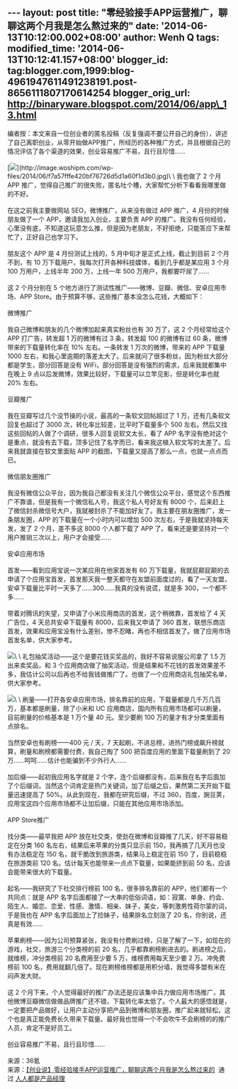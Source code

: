 --- layout: post title:
"零经验接手APP运营推广，聊聊这两个月我是怎么熬过来的" date:
'2014-06-13T10:12:00.002+08:00' author: Wenh Q tags: modified\_time:
'2014-06-13T10:12:41.157+08:00' blogger\_id:
tag:blogger.com,1999:blog-4961947611491238191.post-8656111807170614254
blogger\_orig\_url: http://binaryware.blogspot.com/2014/06/app\_13.html
---
编者按：本文来自一位创业者的匿名投稿（反复强调不要公开自己的身份），讲述了自己离职创业，从零开始做APP推广，所经历的各种推广方式，并且根据自己的情况评估了各个渠道的效果，创业容易推广不易，且行且珍惜......\
\
[![](https://images-blogger-opensocial.googleusercontent.com/gadgets/proxy?url=http%3A%2F%2Fimage.woshipm.com%2Fwp-files%2F2014%2F06%2Ff7a57fffe420bf76726d5d1a60f1d3b0-360x202.jpg&container=blogger&gadget=a&rewriteMime=image%2F*)](http://image.woshipm.com/wp-files/2014/06/f7a57fffe420bf76726d5d1a60f1d3b0.jpg)\
\
我也做了 2 个月 APP
推广，觉得自己推广的很失败，匿名吐个槽，大家帮忙分析下看看我哪里做的不好。\
\
在这之前我主要做网站 SEO，微博推广，从来没有做过 APP 推广，4
月份的时候朋友做了一个 APP，邀请我加入创业，主要负责 APP
的推广。我没有任何经验，心里没有底，不知道这玩意怎么推，但是因为老朋友，不好拒绝，只能答应下来帮忙了，正好自己也学习下。\
\
朋友这个 APP 是 4 月份测试上线的，5 月中旬才是正式上线，截止到目前 2
个月不到，有 10 万下载用户，我每次打开各种科技媒体，看到几乎都是某应用 3
个月 100 万用户，上线半年 200 万，上线一年 500
万用户，我都要吓尿了......\
\
这 2 个月分别在 5
个地方进行了测试性推广——微博、豆瓣、微信、安卓应用市场、APP
Store。由于预算不够，这些推广基本没怎么花钱，大概如下：\
\
微博推广\
\
我自己微博和朋友的几个微博加起来真实粉丝也有 30 万了，这 2
个月经常给这个 APP 打广告，转发超 1 万的微博有过 3 条，转发超 100
的微博有过 60 条，微博带来的下载量转化率在 10% 左右。一条转发 1
万次的微博，带来的 APP 下载量 1000
左右，和我心里逾期的落差太大了。后来就问了很多粉丝，因为粉丝大部分都是学生，部分回答是没有
WiFi，部分回答是没有强烈的需求，后来我就都集中在晚上 9
点以后发微博，效果比较好，下载量可以立竿见影，但是转化率也就 20% 左右。\
\
豆瓣推广\
\
我在豆瓣写过几个没节操的小说，最高的一条软文回帖超过了 1
万，还有几条软文回复也超过了 3000 次，转化率比较差，比平时下载量多个 500
左右。然后又找这些回帖的人做了个调研，很多人回复说软文太长，看了 APP
名字没有绝对这个是重点，就没有去下载，顶多记住了名字而已，看来我这植入软文写的太差了。后来我就直接在软文里面贴
APP 的截图，下载量又提高了那么一点，也就一点点而已。\
\
微信朋友圈推广\
\
我没有微信公众平台，因为我自己都没有关注几个微信公众平台，感觉这个东西推广不靠谱，但是我有一个微信私人号，我这个私人号好友有
8000
个，后来赶上了微信封杀微信号大户，我就被封杀了不能加好友了。我主要在朋友圈推广，发一条朋友圈，APP
的下载量在一个小时内可以增加 500 次左右，于是我就坚持每天发，发了 2
个月，差不多这 8000 个人都下载了 APP
了。看来还是要坚持对一个用户推销三次以上，用户才会接受......\
\
安卓应用市场\
\
首发——看到应用宝说一次某应用在他家首发有 60
万下载量，我就屁颠屁颠的去申请了个应用宝首发，首发那天我一整天都守在友盟前面度过的，看了一天友盟，安卓下载量比平时一天多了……300……我真的没有说谎，就是多
300，一个都不多......\
\
带着对腾讯的失望，又申请了小米应用商店的首发，这个稍微靠，首发给了 4
天广告位，4 天总共安卓下载量有 8000，后来我又申请了 360
首发，联想乐商店首发，效果和应用宝没有什么差别，惨不忍睹，再也不相信首发了。做了应用市场首发名单，供大家参考。\
\
![](https://images-blogger-opensocial.googleusercontent.com/gadgets/proxy?url=http%3A%2F%2Fimage.woshipm.com%2Fwp-files%2F2014%2F06%2Fa04582e3bcd471c5140264312be084e1.png&container=blogger&gadget=a&rewriteMime=image%2F*)\
\
礼包抽奖活动——这个是要花钱买奖品的，我好不容易说服公司拿了 1.5
万出来卖奖品，和 3
个应用商店做了抽奖活动，但是结果和不花钱的首发效果差不多，我估计公司以后再也不给我钱做推广了。也做了一个应用商店礼包抽奖名单，供大家参考。\
\
![](https://images-blogger-opensocial.googleusercontent.com/gadgets/proxy?url=http%3A%2F%2Fimage.woshipm.com%2Fwp-files%2F2014%2F06%2F2f1d17f4bdc37708f789b52606f1b146.png&container=blogger&gadget=a&rewriteMime=image%2F*)\
\
刷量——打开各安卓应用市场，排名靠前的应用，下载量都是几千万几百万，基本都是刷量，除了小米和
UC 应用商店，国内所有应用市场都可以刷量，目前刷量的价格基本是 1 万个量
40 元。至少要刷 100 万的量才有才分类里面有点排名。\
\
当然安卓也有刷榜——400 元 / 天，7
天起刷，不进总榜，进热门榜或飙升榜就算，刷量和刷榜都需要付费，我自己掏了
500 把百度应用的里面下载量刷到了 20
万……呵呵……估计也能骗到不少外行人......\
\
加后缀——起初我应用名字就是 2
个字，连个后缀都没有，后来我在名字后面加了个后缀词，当然这个词肯定是热门关键词，加了后缀之后，果然第二天开始下载量迅速提高了
50%。从此到现在，我都在研究后缀，不过
360，百度，豌豆荚，应用宝这四个应用市场都不让加后缀，只能在其他应用市场添加。\
\
APP Store推广\
\
找分类——最早我把 APP
放在社交类，使劲在微博和豆瓣推了几天，好不容易稳定在分类 160
名左右，结果后来苹果的分类只显示前 150，我再搞了几天月也没有办法稳定在
150 名，就干脆改到旅游类，结果马上稳定在前 150 了，目前稳稳在旅游类前
120 名。估计每天也能带来一点点下载量，如果能挤到前 50
名，应该会能带来很大的下载量。\
\
起名——我研究了下社交排行榜前 100 名，很多排名靠前的
APP，他们都有一个共同点：就是 APP
名字后面都接了一大串的低俗词语，如：寂寞、单身、约会、陌生人、婚恋、恋爱、性感、激情、相亲、妹子，美女，等刺激男性荷尔蒙的词，于是我也在
APP 名字后面加上了捡妹子，结果排名立刻涨了 20
名，你别说，还真是有效......\
\
苹果刷榜——因为公司预算紧张，我没有付费刷过榜，只是了解了一下，如现在的游戏，社交，旅游三个分类榜的前
20 名，几乎都靠刷榜刷进去的。刷进榜之后，就维榜，冲分类榜前 20
名费用至少要 5 万，维榜费用每天至少要 2 万。冲免费榜前 100
名，费用就翻几倍了。现在刷榜维榜都是用积分墙，我觉得多盟有米在闷声发大财。\
\
这 2
个月下来，个人觉得最好的推广办法还是应该集中兵力做应用市场推广，其他微博豆瓣微信做做品牌推广还不错，下载转化率太低了。个人最大的感悟就是，一定要把产品做好，让用户主动分享把产品到微博和朋友圈，推广起来就轻松，这个也是真正能免费长久带来下载量。最好我也觉得一个不会吹牛不会刷榜的的推广人员，肯定不是好员工。\
\
创业容易推广不易，且行且珍惜......\
\
来源：36氪
\
来源：[【创业说】零经验接手APP运营推广，聊聊这两个月我是怎么熬过来的](http://www.woshipm.com/operate/88963.html)  通过 [人人都是产品经理](http://www.woshipm.com/)
